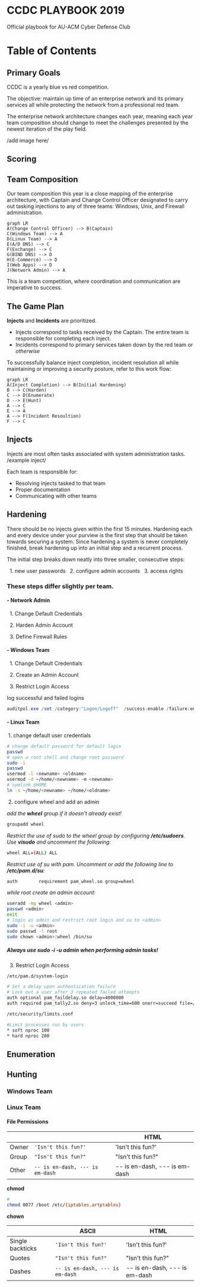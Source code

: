 
# CCDC PLAYBOOK 2019

Official playbook for AU-ACM Cyber Defense Club 


# Table of Contents

## Primary Goals
CCDC is a yearly blue vs red competition.

The objective: maintain up time of an enterprise network and its primary services all while protecting the network from a professional red team.  

The enterprise network architecture changes each year,
meaning each year team composition should change to meet the challenges presented by the newest iteration of the play field.

/add image here/

## Scoring

## Team Composition
Our team composition this year is a close mapping of the enterprise architecture, with Captain and Change Control Officer designated to carry out tasking injections to any of three teams: Windows, Unix, and Firewall administration.
 
 ```mermaid
graph LR
A(Change Control Officer) --> B(Captain)
C(Windows Team) --> A
D(Linux Team) --> A
E(A/D DNS) --> C
F(Exchange) --> C
G(BIND DNS) --> D
H(E-Commerce) --> D
I(Web Apps) --> D
J(Network Admin) --> A
```

This is a team competition, where coordination and communication are imperative to success.

## The Game Plan
**Injects** and **Incidents** are prioritized.
- Injects correspond to tasks received by the Captain. The entire team is responsible for completing each inject.
- Incidents correspond to primary services taken down by the red team or *otherwise* 

To successfully balance inject completion, incident resolution all while maintaining or improving a security posture, refer to this work flow:
 
 ```mermaid
graph LR
A(Inject Completion) --> B(Initial Hardening)
B --> C(Harden)
C --> D(Enumerate)
D --> E(Hunt)
A --> C
E --> A
A --> F(Incident Resoultion)
F --> C
```

## Injects
Injects are most often tasks associated with system administration tasks.
/example inject/

Each team is responsible for: 
- Resolving injects tasked to that team 
- Proper documentation 
- Communicating with other teams 

## Hardening
There should be no injects given within the first 15 minutes. Hardening each and every device under your purview is the first step that should be taken towards securing a system. Since hardening a system is never completely finished, break hardening up into an initial step and a recurrent process. 

The initial step breaks down neatly into three smaller, consecutive steps:

&nbsp;&nbsp;1. new user passwords
&nbsp;&nbsp;2. configure admin accounts
&nbsp;&nbsp;3. access rights 

### These steps differ slightly per team.

#### - Network Admin 
&nbsp;&nbsp;1. Change Default Credentials

&nbsp;&nbsp;2. Harden Admin Account

&nbsp;&nbsp;3. Define Firewall Rules   

#### - Windows Team
&nbsp;&nbsp;1. Change Default Credentials

&nbsp;&nbsp;2. Create an Admin Account

&nbsp;&nbsp;3. Restrict Login Access

log successful and failed logins
```powershell
auditpol.exe /set /category:"Logon/Logoff"  /success:enable /failure:enable | out-null
```

#### - Linux Team

&nbsp;1. change default user credentials
```bash
# change default password for default login
passwd
# open a root shell and change root password
sudo -i 
passwd
usermod -l <newname> <oldname>
usermod -d ~/home/<newname> -m <newname>
# symlink $HOME 
ln -s ~/home/<newname> ~/home/<oldname> 
```
&nbsp;2. configure wheel and add an admin

*add the **wheel** group if it doesn't already exist!* 
```bash
groupadd wheel
```
*Restrict the use of sudo to the wheel group by configuring **/etc/sudoers**.*
*Use **visudo** and uncomment the following:*
```bash
wheel ALL=(ALL) ALL  
```
*Restrict use of su with pam.*
*Uncomment or add the following line to **/etc/pam.d/su**:*
```bash
auth		requirement	pam_wheel.so group=wheel
```
*while root create an admin account:*
```bash
useradd -mg wheel <admin>
passwd <admin> 
exit
# login as admin and restrict root login and su to <admin>
sudo -i -u <admin>
sudo passwd -l root 
sudo chown <admin>:wheel /bin/su
```
##### *Always use sudo -i -u admin when performing admin tasks!*

&nbsp; 3. Restrict Login Access  

```bash
/etc/pam.d/system-login

# Set a delay upon authentication failure
# Lock out a user after 3 repeated failed attempts
auth optional pam_faildelay.so delay=4000000
auth required pam_tally2.so deny=3 unlock_time=600 onerr=succeed file=/var/log/tallylog
```

```bash
/etc/security/limits.conf

#Limit processes run by users
* soft nproc 100
* hard nproc 200
```
## Enumeration


## Hunting

### Windows Team


### Linux Team

#### File Permissions

|              |                          |HTML                         |
|----------------|-------------------------------|-----------------------------|
|Owner|`'Isn't this fun?'`            |'Isn't this fun?'            |
|Group          |`"Isn't this fun?"`            |"Isn't this fun?"            |
|Other          |`-- is en-dash, --- is em-dash`|-- is en-dash, --- is em-dash|
**chmod**
```bash
#
chmod 0077 /boot /etc/{iptables,artptables}
```

**chown**


|                |ASCII                          |HTML                         |
|----------------|-------------------------------|-----------------------------|
|Single backticks|`'Isn't this fun?'`            |'Isn't this fun?'            |
|Quotes          |`"Isn't this fun?"`            |"Isn't this fun?"            |
|Dashes          |`-- is en-dash, --- is em-dash`|-- is en-dash, --- is em-dash|
<!--stackedit_data:
eyJoaXN0b3J5IjpbLTE3MjU1MjEwMDEsMTQ1MjQ2NDMyNCwxMz
Q0OTI5NjA2LC04ODY3MjgzOTQsLTExMjYzMDEwNjQsMTczMzQ4
MzM3MiwtMTIxOTMzNTU3NSwyMjA0NjQ2MjksMTQ5MzgwMTg2OC
wxNzQ2MTMxMzJdfQ==
-->